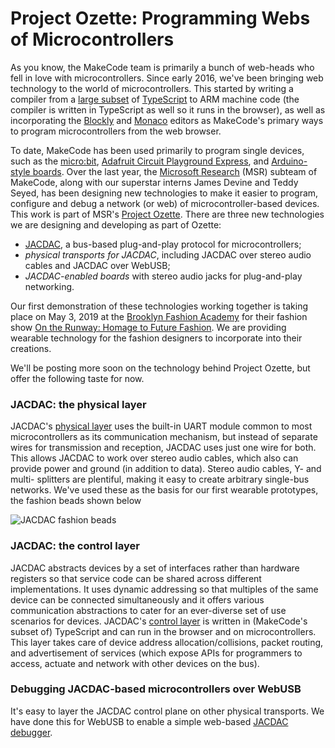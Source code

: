 # Project Ozette: Programming Webs of Microcontrollers

As you know, the MakeCode team is primarily a bunch of web-heads who fell in love with
microcontrollers. Since early 2016, we've been bringing web technology to the world of microcontrollers. This started
by writing a compiler from a [large subset](/language) of [TypeScript](http://www.typescriptlang.org/) 
to ARM machine code (the compiler is written in TypeScript as well so it runs in the browser), 
as well as incorporating the [Blockly](https://developers.google.com/blockly/) and [Monaco](https://microsoft.github.io/monaco-editor/index.html) 
editors as MakeCode's primary ways to program microcontrollers from the web browser.

To date, MakeCode has been used primarily to program single devices, 
such as the [micro:bit](https://makecode.microbit.org), 
[Adafruit Circuit Playground Express](https://makecode.adafruit.com), 
and [Arduino-style boards](https://maker.makecode.com).
Over the last year, the [Microsoft Research](https://research.microsoft.com) (MSR) subteam of MakeCode, 
along with our superstar interns James Devine and Teddy Seyed, 
has been designing new technologies to make it easier
to program, configure and debug a network (or web) of microcontroller-based devices.
This work is part of MSR's 
[Project Ozette](https://www.microsoft.com/en-us/research/project/ozette/).
There are three new technologies we are designing and developing as part of Ozette:
- [JACDAC](https://jacdac.org), a bus-based plug-and-play protocol for microcontrollers; 
- *physical transports for JACDAC*, including JACDAC over stereo audio cables and JACDAC over WebUSB;
- *JACDAC-enabled boards* with stereo audio jacks for plug-and-play networking.

Our first demonstration of these technologies working together is taking place
on May 3, 2019 at the [Brooklyn Fashion Academy](https://www.bklynlibrary.org/bklyn-fashion-academy)
for their fashion show [On the Runway: Homage to Future Fashion](https://www.eventbrite.com/e/bklyn-fashion-academy-presents-on-the-runway-homage-to-future-fashion-show-tickets-59616896743).
We are providing wearable technology for the fashion designers to incorporate into their creations.

We'll be posting more soon on the technology behind Project Ozette, but offer the following taste for now.

### JACDAC: the physical layer

JACDAC's [physical layer](https://jacdac.org/#physical-layer-specifications) uses the built-in UART module common to most microcontrollers as its communication mechanism, but instead of separate wires for transmission and reception, JACDAC uses just one wire for both.
This allows JACDAC to work over stereo audio cables, which also
can provide power and ground (in addition to data).
Stereo audio cables, Y- and multi- splitters are plentiful, 
making it easy to create arbitrary single-bus networks. We've
used these as the basis for our first wearable prototypes,
the fashion beads shown below

![JACDAC fashion beads](/static/blog/ozette/beads.jpg)

### JACDAC: the control layer

JACDAC abstracts devices by a set of interfaces rather than hardware registers so that service code can be shared across different implementations. It uses dynamic addressing so that multiples of the same device can be connected simultaneously and it offers various communication abstractions to cater for an ever-diverse set of use scenarios for devices. 
JACDAC's [control layer](https://jacdac.org/#control-layer) is written in (MakeCode's subset of) TypeScript and can run in the browser and on microcontrollers. This layer takes care of
device address allocation/collisions, packet routing, and advertisement of services (which expose APIs for programmers
to access, actuate and network with other devices on the bus).

### Debugging JACDAC-based microcontrollers over WebUSB

It's easy to layer the JACDAC control plane on other physical transports. We have done this for WebUSB
to enable a simple web-based [JACDAC debugger](https://jacdac.org/debug).
